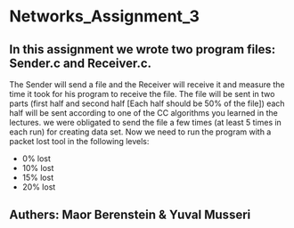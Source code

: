 # Networks_Assignment_3
## In this assignment we wrote two program files: Sender.c and Receiver.c. 
The Sender will send a file and the
Receiver will receive it and measure the time it took for his program to receive the file.
The file will be sent in two parts (first half and second half [Each half should be 50% of the file]) each
half will be sent according to one of the CC algorithms you learned in the lectures.
we were obligated to send the file a few times (at least 5 times in each run) for creating data set.
Now we need to run the program with a packet lost tool in the following levels:

+ 0% lost 
+ 10% lost
+ 15% lost
+ 20% lost

## Authers: Maor Berenstein & Yuval Musseri

